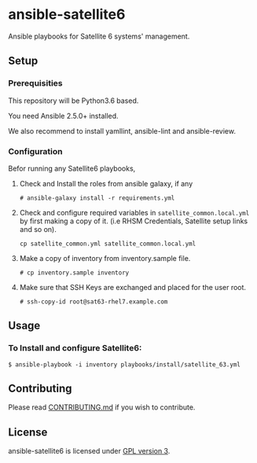 # ansible-satellite6

Ansible playbooks for Satellite 6 systems' management.

## Setup

### Prerequisities

This repository will be Python3.6 based.

You need Ansible 2.5.0+ installed.

We also recommend to install yamllint, ansible-lint and ansible-review.

### Configuration

Befor running any Satellite6 playbooks,

1. Check and Install the roles from ansible galaxy, if any

   ```
   # ansible-galaxy install -r requirements.yml
   ```

2. Check and configure required variables in `satellite_common.local.yml`
   by first making a copy of it.
   (i.e RHSM Credentials, Satellite setup links and so on).

   ```
   cp satellite_common.yml satellite_common.local.yml
   ```

3. Make a copy of inventory from inventory.sample file. 

   ```
   # cp inventory.sample inventory
   ```

4. Make sure that SSH Keys are exchanged and placed for the user root.

   ```
   # ssh-copy-id root@sat63-rhel7.example.com
   ```

## Usage

### To Install and configure Satellite6:

```
$ ansible-playbook -i inventory playbooks/install/satellite_63.yml
```

## Contributing

Please read [CONTRIBUTING.md](https://github.com/SatelliteQE/ansible-satellite6/blob/master/CONTRIBUTING.md) if you wish to contribute.

## License

ansible-satellite6 is licensed under [GPL version 3](https://github.com/SatelliteQE/ansible-satellite6/blob/master/LICENSE).
